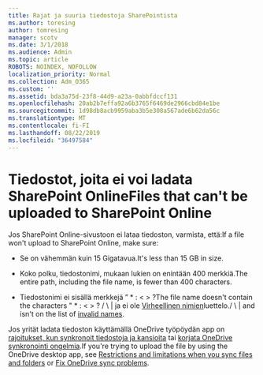 ```yaml
---
title: Rajat ja suuria tiedostoja SharePointista
ms.author: toresing
author: tomresing
manager: scotv
ms.date: 3/1/2018
ms.audience: Admin
ms.topic: article
ROBOTS: NOINDEX, NOFOLLOW
localization_priority: Normal
ms.collection: Adm_O365
ms.custom: ''
ms.assetid: bda3a75d-23f8-44d9-a23a-0abbfdccf131
ms.openlocfilehash: 20ab2b7effa92a6b3765f6469de2966cbd84e1be
ms.sourcegitcommit: 1d98db8acb9959aba3b5e308a567ade6b62da56c
ms.translationtype: MT
ms.contentlocale: fi-FI
ms.lasthandoff: 08/22/2019
ms.locfileid: "36497584"
---
```

# <a name="files-that-cant-be-uploaded-to-sharepoint-online"></a><span data-ttu-id="e390c-102">Tiedostot, joita ei voi ladata SharePoint Online</span><span class="sxs-lookup"><span data-stu-id="e390c-102">Files that can't be uploaded to SharePoint Online</span></span>

<span data-ttu-id="e390c-103">Jos SharePoint Online-sivustoon ei lataa tiedoston, varmista, että:</span><span class="sxs-lookup"><span data-stu-id="e390c-103">If a file won't upload to SharePoint Online, make sure:</span></span>
  
- <span data-ttu-id="e390c-104">Se on vähemmän kuin 15 Gigatavua.</span><span class="sxs-lookup"><span data-stu-id="e390c-104">It's less than 15 GB in size.</span></span>
    
- <span data-ttu-id="e390c-105">Koko polku, tiedostonimi, mukaan lukien on enintään 400 merkkiä.</span><span class="sxs-lookup"><span data-stu-id="e390c-105">The entire path, including the file name, is fewer than 400 characters.</span></span>
    
- <span data-ttu-id="e390c-106">Tiedostonimi ei sisällä merkkejä ” \* : \< \> ?</span><span class="sxs-lookup"><span data-stu-id="e390c-106">The file name doesn't contain the characters " \* : \< \> ?</span></span> <span data-ttu-id="e390c-107">/ \ | ja ei ole [Virheellinen nimien](https://go.microsoft.com/fwlink/?linkid=866430)luettelo.</span><span class="sxs-lookup"><span data-stu-id="e390c-107">/ \ | and isn't on the list of [invalid names](https://go.microsoft.com/fwlink/?linkid=866430).</span></span>
    
<span data-ttu-id="e390c-108">Jos yrität ladata tiedoston käyttämällä OneDrive työpöydän app on [rajoitukset, kun synkronoit tiedostoja ja kansioita](http://go.microsoft.com/fwlink/p/?LinkID=717734) tai [korjata OneDrive synkronointi ongelmia](https://go.microsoft.com/fwlink/?linkid=866431).</span><span class="sxs-lookup"><span data-stu-id="e390c-108">If you're trying to upload the file by using the OneDrive desktop app, see [Restrictions and limitations when you sync files and folders](http://go.microsoft.com/fwlink/p/?LinkID=717734) or [Fix OneDrive sync problems](https://go.microsoft.com/fwlink/?linkid=866431).</span></span>
  

